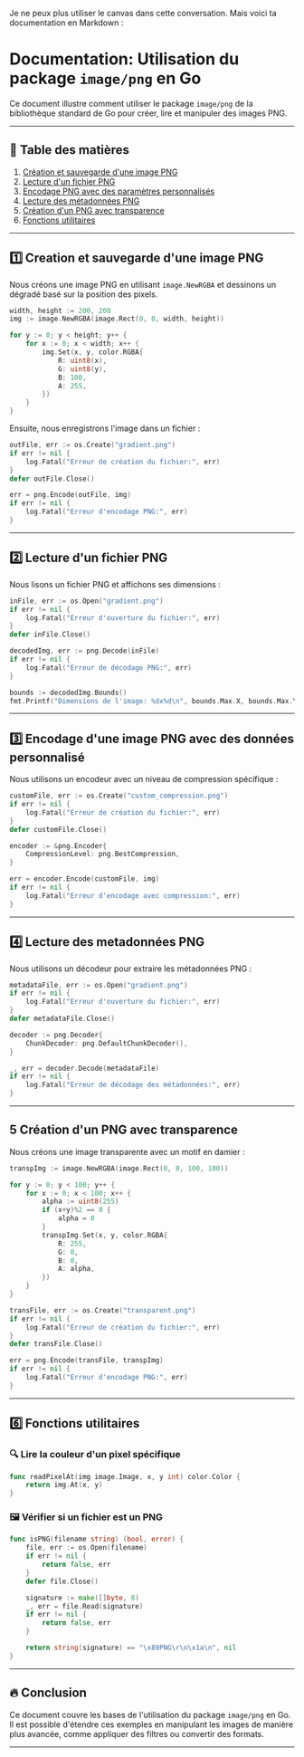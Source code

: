 Je ne peux plus utiliser le canvas dans cette conversation. Mais voici ta documentation en Markdown :

# Documentation: Utilisation du package `image/png` en Go

Ce document illustre comment utiliser le package `image/png` de la bibliothèque standard de Go pour créer, lire et manipuler des images PNG.

---

## 📌 Table des matières

1. [Création et sauvegarde d'une image PNG](#1-création-et-sauvegarde-dune-image-png)
2. [Lecture d'un fichier PNG](#2-lecture-dun-fichier-png)
3. [Encodage PNG avec des paramètres personnalisés](#3-encodage-png-avec-des-paramètres-personnalisés)
4. [Lecture des métadonnées PNG](#4-lecture-des-métadonnées-png)
5. [Création d'un PNG avec transparence](#5-création-dun-png-avec-transparence)
6. [Fonctions utilitaires](#6-fonctions-utilitaires)

---

## 1️⃣ Creation et sauvegarde d'une image PNG

Nous créons une image PNG en utilisant `image.NewRGBA` et dessinons un dégradé basé sur la position des pixels.

```go
width, height := 200, 200
img := image.NewRGBA(image.Rect(0, 0, width, height))

for y := 0; y < height; y++ {
    for x := 0; x < width; x++ {
        img.Set(x, y, color.RGBA{
            R: uint8(x),
            G: uint8(y),
            B: 100,
            A: 255,
        })
    }
}
```

Ensuite, nous enregistrons l'image dans un fichier :

```go
outFile, err := os.Create("gradient.png")
if err != nil {
    log.Fatal("Erreur de création du fichier:", err)
}
defer outFile.Close()

err = png.Encode(outFile, img)
if err != nil {
    log.Fatal("Erreur d'encodage PNG:", err)
}
```

---

## 2️⃣ Lecture d'un fichier PNG

Nous lisons un fichier PNG et affichons ses dimensions :

```go
inFile, err := os.Open("gradient.png")
if err != nil {
    log.Fatal("Erreur d'ouverture du fichier:", err)
}
defer inFile.Close()

decodedImg, err := png.Decode(inFile)
if err != nil {
    log.Fatal("Erreur de décodage PNG:", err)
}

bounds := decodedImg.Bounds()
fmt.Printf("Dimensions de l'image: %dx%d\n", bounds.Max.X, bounds.Max.Y)
```

---

## 3️⃣ Encodage d'une image PNG avec des données personnalisé

Nous utilisons un encodeur avec un niveau de compression spécifique :

```go
customFile, err := os.Create("custom_compression.png")
if err != nil {
    log.Fatal("Erreur de création du fichier:", err)
}
defer customFile.Close()

encoder := &png.Encoder{
    CompressionLevel: png.BestCompression,
}

err = encoder.Encode(customFile, img)
if err != nil {
    log.Fatal("Erreur d'encodage avec compression:", err)
}
```

---

## 4️⃣ Lecture des metadonnées PNG

Nous utilisons un décodeur pour extraire les métadonnées PNG :

```go
metadataFile, err := os.Open("gradient.png")
if err != nil {
    log.Fatal("Erreur d'ouverture du fichier:", err)
}
defer metadataFile.Close()

decoder := png.Decoder{
    ChunkDecoder: png.DefaultChunkDecoder(),
}

_, err = decoder.Decode(metadataFile)
if err != nil {
    log.Fatal("Erreur de décodage des métadonnées:", err)
}
```

---

## 5 Création d'un PNG avec transparence

Nous créons une image transparente avec un motif en damier :

```go
transpImg := image.NewRGBA(image.Rect(0, 0, 100, 100))

for y := 0; y < 100; y++ {
    for x := 0; x < 100; x++ {
        alpha := uint8(255)
        if (x+y)%2 == 0 {
            alpha = 0
        }
        transpImg.Set(x, y, color.RGBA{
            R: 255,
            G: 0,
            B: 0,
            A: alpha,
        })
    }
}

transFile, err := os.Create("transparent.png")
if err != nil {
    log.Fatal("Erreur de création du fichier:", err)
}
defer transFile.Close()

err = png.Encode(transFile, transpImg)
if err != nil {
    log.Fatal("Erreur d'encodage PNG:", err)
}
```

---

## 6️⃣ Fonctions utilitaires

### 🔍 Lire la couleur d'un pixel spécifique

```go
func readPixelAt(img image.Image, x, y int) color.Color {
    return img.At(x, y)
}
```

### 🖼️ Vérifier si un fichier est un PNG

```go
func isPNG(filename string) (bool, error) {
    file, err := os.Open(filename)
    if err != nil {
        return false, err
    }
    defer file.Close()

    signature := make([]byte, 8)
    _, err = file.Read(signature)
    if err != nil {
        return false, err
    }

    return string(signature) == "\x89PNG\r\n\x1a\n", nil
}
```

---

## 🔥 Conclusion

Ce document couvre les bases de l'utilisation du package `image/png` en Go. Il est possible d'étendre ces exemples en manipulant les images de manière plus avancée, comme appliquer des filtres ou convertir des formats.

---
